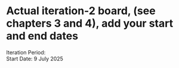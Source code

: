 # Actual iteration-2 board, (see chapters 3 and 4), add your start and end dates  
Iteration Period:  
Start Date: 9 July 2025  

